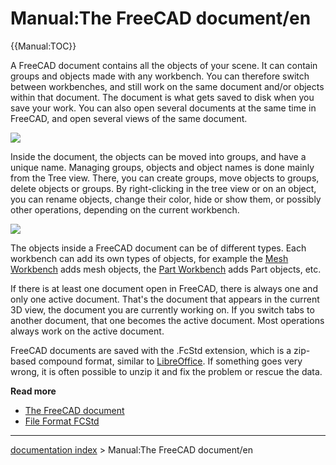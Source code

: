 # Manual:The FreeCAD document/en
{{Manual:TOC}}

A FreeCAD document contains all the objects of your scene. It can contain groups and objects made with any workbench. You can therefore switch between workbenches, and still work on the same document and/or objects within that document. The document is what gets saved to disk when you save your work. You can also open several documents at the same time in FreeCAD, and open several views of the same document.

![](images/Freecad-document-01.jpg )

Inside the document, the objects can be moved into groups, and have a unique name. Managing groups, objects and object names is done mainly from the Tree view. There, you can create groups, move objects to groups, delete objects or groups. By right-clicking in the tree view or on an object, you can rename objects, change their color, hide or show them, or possibly other operations, depending on the current workbench.

![](images/Freecad-document-02.jpg )

The objects inside a FreeCAD document can be of different types. Each workbench can add its own types of objects, for example the [Mesh Workbench](Mesh_Workbench.md) adds mesh objects, the [Part Workbench](Part_Workbench.md) adds Part objects, etc.

If there is at least one document open in FreeCAD, there is always one and only one active document. That\'s the document that appears in the current 3D view, the document you are currently working on. If you switch tabs to another document, that one becomes the active document. Most operations always work on the active document.

FreeCAD documents are saved with the .FcStd extension, which is a zip-based compound format, similar to [LibreOffice](https://www.libreoffice.org). If something goes very wrong, it is often possible to unzip it and fix the problem or rescue the data.

**Read more**

-   [The FreeCAD document](Document_structure.md)
-   [File Format FCStd](File_Format_FCStd.md)

---
[documentation index](../README.md) > Manual:The FreeCAD document/en
